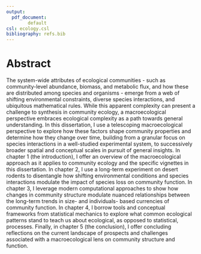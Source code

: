 ```yaml
---
output:
  pdf_document: 
        default
csl: ecology.csl
bibliography: refs.bib
---
```



# Abstract

The system-wide attributes of ecological communities - such as community-level abundance, biomass, and metabolic flux, and how these are distributed among species and organisms - emerge from a web of shifting environmental constraints, diverse species interactions, and ubiquitous mathematical rules. While this apparent complexity can present a challenge to synthesis in community ecology, a macroecological perspective embraces ecological complexity as a path towards general understanding. In this dissertation, I use a telescoping macroecological perspective to explore how these factors shape community properties and determine how they change over time, building from a granular focus on species interactions in a well-studied experimental system, to successively broader spatial and conceptual scales in pursuit of general insights. In chapter 1 (the introduction), I offer an overview of the macroecological approach as it applies to community ecology and the specific vignettes in this dissertation. In chapter 2, I use a long-term experiment on desert rodents to disentangle how shifting environmental conditions and species interactions modulate the impact of species loss on community function. In chapter 3, I leverage modern computational approaches to show how changes in community structure modulate nuanced relationships between the long-term trends in size- and individuals- based currencies of community function. In chapter 4, I borrow tools and conceptual frameworks from statistical mechanics to explore what common ecological patterns stand to teach us about ecological, as opposed to statistical, processes. Finally, in chapter 5 (the conclusion), I offer concluding reflections on the current landscape of prospects and challenges associated with a macroecological lens on community structure and function.  



